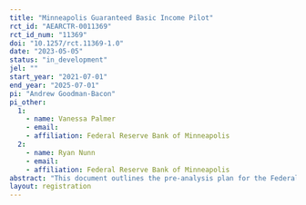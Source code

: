```yaml
---
title: "Minneapolis Guaranteed Basic Income Pilot"
rct_id: "AEARCTR-0011369"
rct_id_num: "11369"
doi: "10.1257/rct.11369-1.0"
date: "2023-05-05"
status: "in_development"
jel: ""
start_year: "2021-07-01"
end_year: "2025-07-01"
pi: "Andrew Goodman-Bacon"
pi_other:
  1:
    - name: Vanessa Palmer
    - email: 
    - affiliation: Federal Reserve Bank of Minneapolis
  2:
    - name: Ryan Nunn
    - email: 
    - affiliation: Federal Reserve Bank of Minneapolis
abstract: "This document outlines the pre-analysis plan for the Federal Reserve Bank of Minneapolis’ analysis of the City of Minneapolis’ Guaranteed Basic Income (GBI) Pilot. The study contains 530 households drawn from 9 ZIP codes in Minneapolis. Treated households receive $500 per month for 24 months. Control households receive $150 for completing surveys at 6 months, 12 months, and 24 months. Participants were randomly assigned to treatment within 8 strata defined by poverty, presence of children, and two ZIP code groups. Early enrollment data showed significant differential attrition. The plan addresses biases from selective attrition by (a) conditioning on age, baseline income, and education (b) controlling for the baseline outcome variable and (c) estimating treatment/control contrasts for the change in outcomes (difference-in-differences)."
layout: registration
---
```


